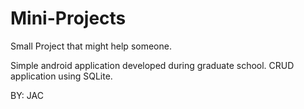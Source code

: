 # Mini-Projects
Small Project that might help someone.

Simple android application developed during graduate school.
CRUD application using SQLite.

BY: JAC
